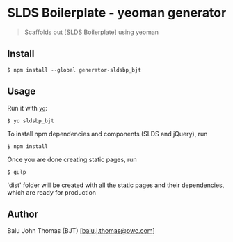 # SLDS Boilerplate - yeoman generator

> Scaffolds out [SLDS Boilerplate] using yeoman


## Install

```
$ npm install --global generator-sldsbp_bjt
```


## Usage

Run it with [`yo`](https://github.com/yeoman/yo):

```
$ yo sldsbp_bjt
```

To install npm dependencies and components (SLDS and jQuery), run

```
$ npm install
```

Once you are done creating static pages, run

```
$ gulp
```

'dist' folder will be created with all the static pages and their dependencies, which are ready for production

## Author

Balu John Thomas (BJT) [balu.j.thomas@pwc.com]
